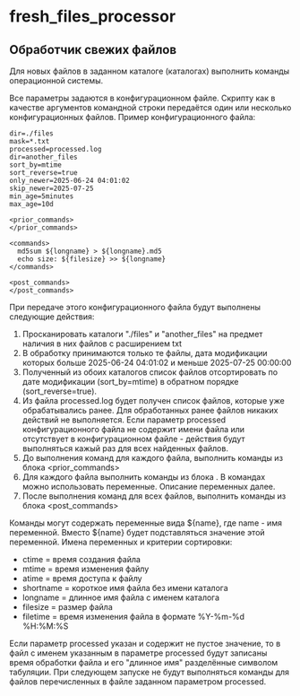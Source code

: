 # fresh_files_processor
## Обработчик свежих файлов
Для новых файлов в заданном каталоге (каталогах) выполнить команды операционной системы.

Все параметры задаются в конфигурационном файле. Скрипту как в качестве аргументов командной строки передаётся один или несколько конфигурационных файлов. Пример конфигурационного файла:
```
dir=./files
mask=*.txt
processed=processed.log
dir=another_files
sort_by=mtime
sort_reverse=true
only_newer=2025-06-24 04:01:02
skip_newer=2025-07-25
min_age=5minutes
max_age=10d

<prior_commands>
</prior_commands>

<commands>
  md5sum ${longname} > ${longname}.md5
  echo size: ${filesize} >> ${longname}
</commands>

<post_commands>
</post_commands>
```
При передаче этого конфигурационного файла будут выполнены следующие действия:
1. Просканировать каталоги "./files" и "another_files" на предмет наличия в них файлов с расширением txt
2. В обработку принимаются только те файлы, дата модификации которых больше 2025-06-24 04:01:02 и меньше 2025-07-25 00:00:00
3. Полученный из обоих каталогов список файлов отсортировать по дате модификации (sort_by=mtime) в обратном порядке (sort_reverse=true). 
4. Из файла processed.log будет получен список файлов, которые уже обрабатывались ранее. Для обработанных ранее файлов никаких действий не выполняется. Если параметр processed конфигурационного файла не содержит имени файла или отсутствует в конфигурационном файле - действия будут выполняться кажый раз для всех найденных файлов.
5. До выполнения команд для каждого файла, выполнить команды из блока <prior_commands>
6. Для каждого файла выполнить команды из блока <commands>. В командах можно использовать переменные. Описание переменных далее.
7. После выполнения команд для всех файлов, выполнить команды из блока <post_commands>

Команды могут содержать переменные вида ${name}, где name - имя переменной. Вместо ${name} будет подставляться значение этой переменной.
Имена переменных и критерии сортировки:
   * ctime = время создания файла
   * mtime = время изменения файлу
   * atime = время доступа к файлу
   * shortname = короткое имя файла без имени каталога
   * longname = длинное имя файла с именем каталога
   * filesize = размер файла
   * filetime = время изменения файла в формате %Y-%m-%d %H:%M:%S
 

Если параметр processed указан и содержит не пустое значение, то в файл с именем указанным в параметре processed будут записаны время обработки файла и его "длинное имя" разделённые символом табуляции.
При следующем запуске не будут выполняться команды для файлов перечисленных в файле заданном параметром processed.
